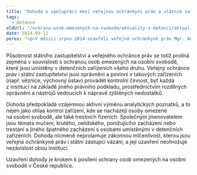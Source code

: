 ```yaml
---
title: "Dohoda o spolupráci mezi veřejnou ochránkyní práv a státním zastupitelstvím"
tags:
  - Detence
oldUrl: "/ochrana-osob-omezenych-na-svobode/aktuality-z-detenci/aktuality-z-detenci-2014/dohoda-o-spolupraci-mezi-verejnou-ochrankyni-prav-a-statnim-zastupitelstvim/"
date: 2014-09-12
perex: "<p>V měsíci srpnu 2014 uzavřeli veřejná ochránkyně práv Mgr. Anna Šabatová, Ph.D., a nejvyšší státní zástupce JUDr. Pavel Zeman dohodu o součinnosti, kterou se ustavil způsob spolupráce a pomoci mezi ochránkyní, Nejvyšším státním zastupitelstvím a ostatními státními zastupitelstvími při plnění jejich zákonných úkolů. </p>"
---
```


<!-- imported from the old website -->

<p>Působnost státního zastupitelství a veřejného ochránce práv se totiž prolíná zejména v souvislosti s ochranou osob omezených na osobní svobodě, které jsou umístěny v detenčních zařízeních všeho druhu. Veřejný ochránce práv i státní zastupitelství jsou oprávněni a povinni v takových zařízeních (např. věznice, výchovný ústav) provádět kontrolní činnost, byť každá z institucí na základě jiného právního podkladu, prostřednictvím rozdílných oprávnění a nástrojů vedoucích k nápravě zjištěných nedostatků. </p><p>Dohoda předpokládá vzájemnou aktivní výměnu analytických poznatků, a to nejen jako ohlas kontrol zařízení, kde se nacházejí osoby omezené na osobní svobodě, ale také trestních řízeních. Společným jmenovatelem jsou témata mučení, krutého, nelidského, ponižujícího zacházení nebo trestání a jiného špatného zacházení s osobami umístěnými v detenčních zařízeních. Dohoda nicméně neprolamuje zákonnou mlčenlivost, kterou jsou veřejná ochránkyně práv i státní zástupci vázáni, a její uzavření neohrožuje nezávislost obou institucí. </p><p>Uzavření dohody je krokem k posílení ochrany osob omezených na osobní svobodě v České republice.<a name="_GoBack"></a> </p>
